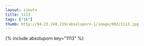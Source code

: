 ```yaml
--- 
layout: sieutv
title: 1113
tags: ["1k"]
thumb: http://94.23.248.219/absoluporn-1/image/002/1113.jpg
---
```

{% include absoluporn key="1113" %} 
